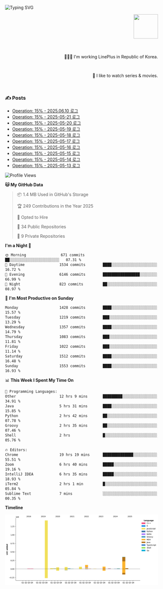 ![Typing SVG](https://readme-typing-svg.herokuapp.com/?lines=Hello,+I'm+Changkwon+😎&height=150&width=1024&size=40&color=458588&background=282828&center=true&vCenter=true&multiline=false&duration=2000&pause=0)

<div align=right>
  <a href="https://github.com/devxb/gitanimals">
    <img
      src="https://render.gitanimals.org/lines/spearkkk?pet-id=624227435622945015"
      width="80"
      height="80"
    />
  </a>
  <br/>
  <br/>  
  <br/>
  
  👨🏼‍💻 I'm working LinePlus in Republic of Korea.
  
  <br/>
  
  🍿 I like to watch series & movies.
  
  <br/>

</div>
  
<div align=left>
  
  <div>
    
  ### ✍️ Posts
    
  </div>
  
  <!-- BLOGPOSTS:START -->
- [Operation: 15% - 2025.06.10 로그](https://spearkkk.dev/kr/blog/operation-15-log-2025-06-10)
- [Operation: 15% - 2025-05-21 로그](https://spearkkk.dev/kr/blog/operation-15-log-2025-05-21)
- [Operation: 15% - 2025-05-20 로그](https://spearkkk.dev/kr/blog/operation-15-log-2025-05-20)
- [Operation: 15% - 2025-05-19 로그](https://spearkkk.dev/kr/blog/operation-15-log-2025-05-19)
- [Operation: 15% - 2025-05-18 로그](https://spearkkk.dev/kr/blog/operation-15-log-2025-05-18)
- [Operation: 15% - 2025-05-17 로그](https://spearkkk.dev/kr/blog/operation-15-log-2025-05-17)
- [Operation: 15% - 2025-05-16 로그](https://spearkkk.dev/kr/blog/operation-15-log-2025-05-16)
- [Operation: 15% - 2025-05-15 로그](https://spearkkk.dev/kr/blog/operation-15-log-2025-05-15)
- [Operation: 15% - 2025-05-14 로그](https://spearkkk.dev/kr/blog/operation-15-log-2025-05-14)
- [Operation: 15% - 2025-05-13 로그](https://spearkkk.dev/kr/blog/operation-15-log-2025-05-13)
<!-- BLOGPOSTS:END -->

  
<!--START_SECTION:waka-->
![Profile Views](http://img.shields.io/badge/Profile%20Views-0-blue)

**🐱 My GitHub Data** 

> 📦 1.4 MB Used in GitHub's Storage 
 > 
> 🏆 249 Contributions in the Year 2025
 > 
> 💼 Opted to Hire
 > 
> 📜 34 Public Repositories 
 > 
> 🔑 9 Private Repositories 
 > 
**I'm a Night 🦉** 

```text
🌞 Morning                671 commits         ██░░░░░░░░░░░░░░░░░░░░░░░   07.31 % 
🌆 Daytime                1534 commits        ████░░░░░░░░░░░░░░░░░░░░░   16.72 % 
🌃 Evening                6146 commits        █████████████████░░░░░░░░   66.99 % 
🌙 Night                  823 commits         ██░░░░░░░░░░░░░░░░░░░░░░░   08.97 % 
```
📅 **I'm Most Productive on Sunday** 

```text
Monday                   1428 commits        ████░░░░░░░░░░░░░░░░░░░░░   15.57 % 
Tuesday                  1219 commits        ███░░░░░░░░░░░░░░░░░░░░░░   13.29 % 
Wednesday                1357 commits        ████░░░░░░░░░░░░░░░░░░░░░   14.79 % 
Thursday                 1083 commits        ███░░░░░░░░░░░░░░░░░░░░░░   11.81 % 
Friday                   1022 commits        ███░░░░░░░░░░░░░░░░░░░░░░   11.14 % 
Saturday                 1512 commits        ████░░░░░░░░░░░░░░░░░░░░░   16.48 % 
Sunday                   1553 commits        ████░░░░░░░░░░░░░░░░░░░░░   16.93 % 
```


📊 **This Week I Spent My Time On** 

```text
💬 Programming Languages: 
Other                    12 hrs 9 mins       █████████░░░░░░░░░░░░░░░░   34.91 % 
Java                     5 hrs 31 mins       ████░░░░░░░░░░░░░░░░░░░░░   15.85 % 
Python                   2 hrs 42 mins       ██░░░░░░░░░░░░░░░░░░░░░░░   07.78 % 
Groovy                   2 hrs 35 mins       ██░░░░░░░░░░░░░░░░░░░░░░░   07.46 % 
Shell                    2 hrs               █░░░░░░░░░░░░░░░░░░░░░░░░   05.76 % 

🔥 Editors: 
Chrome                   19 hrs 19 mins      ██████████████░░░░░░░░░░░   55.51 % 
Zoom                     6 hrs 40 mins       █████░░░░░░░░░░░░░░░░░░░░   19.16 % 
IntelliJ IDEA            6 hrs 35 mins       █████░░░░░░░░░░░░░░░░░░░░   18.93 % 
iTerm2                   2 hrs 1 min         █░░░░░░░░░░░░░░░░░░░░░░░░   05.84 % 
Sublime Text             7 mins              ░░░░░░░░░░░░░░░░░░░░░░░░░   00.35 % 
```

**Timeline**

![Lines of Code chart](https://raw.githubusercontent.com/spearkkk/spearkkk/main/assets/bar_graph.png)


<!--END_SECTION:waka-->
</div>

